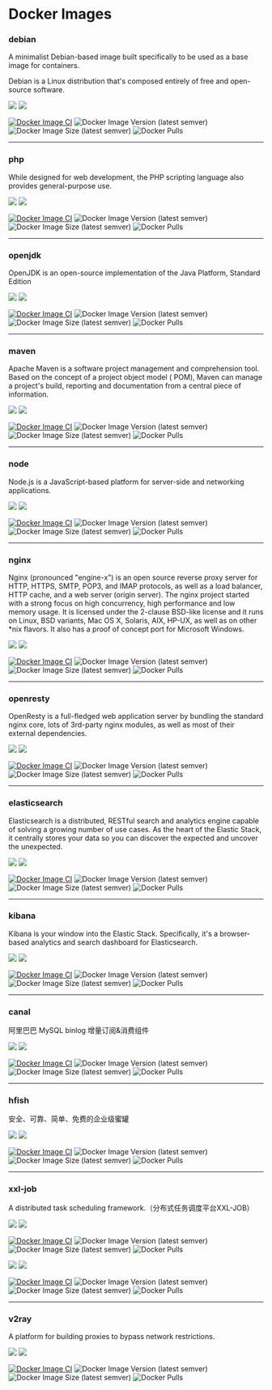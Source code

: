 # Docker Images

### debian

A minimalist Debian-based image built specifically to be used as a base image for containers.

Debian is a Linux distribution that's composed entirely of free and open-source software.

[![](https://img.shields.io/badge/github-chinayin--docker/debian-brightgreen)](https://github.com/chinayin-docker/debian)
[![](https://img.shields.io/badge/dockerhub-chinayin/debian-brightgreen)](https://hub.docker.com/repository/docker/chinayin/debian)

[![Docker Image CI](https://github.com/chinayin-docker/debian/actions/workflows/ci.yml/badge.svg?event=schedule)](https://github.com/chinayin-docker/debian/actions/workflows/ci.yml)
![Docker Image Version (latest semver)](https://img.shields.io/docker/v/chinayin/debian?sort=semver)
![Docker Image Size (latest semver)](https://img.shields.io/docker/image-size/chinayin/debian?sort=semver)
![Docker Pulls](https://img.shields.io/docker/pulls/chinayin/debian)

---

### php

While designed for web development, the PHP scripting language also provides general-purpose use.

[![](https://img.shields.io/badge/github-chinayin--docker/php-brightgreen)](https://github.com/chinayin-docker/php)
[![](https://img.shields.io/badge/dockerhub-chinayin/php-brightgreen)](https://hub.docker.com/repository/docker/chinayin/php)

[![Docker Image CI](https://github.com/chinayin-docker/php/actions/workflows/ci.yml/badge.svg?event=schedule)](https://github.com/chinayin-docker/php/actions/workflows/ci.yml)
![Docker Image Version (latest semver)](https://img.shields.io/docker/v/chinayin/php?sort=semver)
![Docker Image Size (latest semver)](https://img.shields.io/docker/image-size/chinayin/php?sort=semver)
![Docker Pulls](https://img.shields.io/docker/pulls/chinayin/php)

---

### openjdk

OpenJDK is an open-source implementation of the Java Platform, Standard Edition

[![](https://img.shields.io/badge/github-chinayin--docker/openjdk-brightgreen)](https://github.com/chinayin-docker/openjdk)
[![](https://img.shields.io/badge/dockerhub-chinayin/openjdk-brightgreen)](https://hub.docker.com/repository/docker/chinayin/openjdk)

[![Docker Image CI](https://github.com/chinayin-docker/openjdk/actions/workflows/ci.yml/badge.svg?event=schedule)](https://github.com/chinayin-docker/openjdk/actions/workflows/ci.yml)
![Docker Image Version (latest semver)](https://img.shields.io/docker/v/chinayin/openjdk?sort=semver)
![Docker Image Size (latest semver)](https://img.shields.io/docker/image-size/chinayin/openjdk?sort=semver)
![Docker Pulls](https://img.shields.io/docker/pulls/chinayin/openjdk)

---

### maven

Apache Maven is a software project management and comprehension tool. Based on the concept of a project object model (
POM), Maven can manage a project's build, reporting and documentation from a central piece of information.

[![](https://img.shields.io/badge/github-chinayin--docker/maven-brightgreen)](https://github.com/chinayin-docker/maven)
[![](https://img.shields.io/badge/dockerhub-chinayin/maven-brightgreen)](https://hub.docker.com/repository/docker/chinayin/maven)

[![Docker Image CI](https://github.com/chinayin-docker/maven/actions/workflows/ci.yml/badge.svg?event=schedule)](https://github.com/chinayin-docker/maven/actions/workflows/ci.yml)
![Docker Image Version (latest semver)](https://img.shields.io/docker/v/chinayin/maven?sort=semver)
![Docker Image Size (latest semver)](https://img.shields.io/docker/image-size/chinayin/maven?sort=semver)
![Docker Pulls](https://img.shields.io/docker/pulls/chinayin/maven)

---

### node

Node.js is a JavaScript-based platform for server-side and networking applications.

[![](https://img.shields.io/badge/github-chinayin--docker/node-brightgreen)](https://github.com/chinayin-docker/node)
[![](https://img.shields.io/badge/dockerhub-chinayin/node-brightgreen)](https://hub.docker.com/repository/docker/chinayin/node)

[![Docker Image CI](https://github.com/chinayin-docker/node/actions/workflows/ci.yml/badge.svg?event=schedule)](https://github.com/chinayin-docker/node/actions/workflows/ci.yml)
![Docker Image Version (latest semver)](https://img.shields.io/docker/v/chinayin/node?sort=semver)
![Docker Image Size (latest semver)](https://img.shields.io/docker/image-size/chinayin/node?sort=semver)
![Docker Pulls](https://img.shields.io/docker/pulls/chinayin/node)

---

### nginx

Nginx (pronounced "engine-x") is an open source reverse proxy server for HTTP, HTTPS, SMTP, POP3, and IMAP protocols, as
well as a load balancer, HTTP cache, and a web server (origin server). The nginx project started with a strong focus on
high concurrency, high performance and low memory usage. It is licensed under the 2-clause BSD-like license and it runs
on Linux, BSD variants, Mac OS X, Solaris, AIX, HP-UX, as well as on other *nix flavors. It also has a proof of concept
port for Microsoft Windows.

[![](https://img.shields.io/badge/github-chinayin--docker/nginx-brightgreen)](https://github.com/chinayin-docker/nginx)
[![](https://img.shields.io/badge/dockerhub-chinayin/nginx-brightgreen)](https://hub.docker.com/repository/docker/chinayin/nginx)

[![Docker Image CI](https://github.com/chinayin-docker/nginx/actions/workflows/ci.yml/badge.svg?event=schedule)](https://github.com/chinayin-docker/nginx/actions/workflows/ci.yml)
![Docker Image Version (latest semver)](https://img.shields.io/docker/v/chinayin/nginx?sort=semver)
![Docker Image Size (latest semver)](https://img.shields.io/docker/image-size/chinayin/nginx?sort=semver)
![Docker Pulls](https://img.shields.io/docker/pulls/chinayin/nginx)

---

### openresty

OpenResty is a full-fledged web application server by bundling the standard nginx core, lots of 3rd-party nginx modules,
as well as most of their external dependencies.

[![](https://img.shields.io/badge/github-chinayin--docker/openresty-brightgreen)](https://github.com/chinayin-docker/openresty)
[![](https://img.shields.io/badge/dockerhub-chinayin/openresty-brightgreen)](https://hub.docker.com/repository/docker/chinayin/openresty)

[![Docker Image CI](https://github.com/chinayin-docker/openresty/actions/workflows/ci.yml/badge.svg?event=schedule)](https://github.com/chinayin-docker/openresty/actions/workflows/ci.yml)
![Docker Image Version (latest semver)](https://img.shields.io/docker/v/chinayin/openresty?sort=semver)
![Docker Image Size (latest semver)](https://img.shields.io/docker/image-size/chinayin/openresty?sort=semver)
![Docker Pulls](https://img.shields.io/docker/pulls/chinayin/openresty)

---

### elasticsearch

Elasticsearch is a distributed, RESTful search and analytics engine capable of solving a growing number of use cases. As
the heart of the Elastic Stack, it centrally stores your data so you can discover the expected and uncover the
unexpected.

[![](https://img.shields.io/badge/github-chinayin--docker/elasticsearch-brightgreen)](https://github.com/chinayin-docker/elasticsearch)
[![](https://img.shields.io/badge/dockerhub-chinayin/elasticsearch-brightgreen)](https://hub.docker.com/repository/docker/chinayin/elasticsearch)

[![Docker Image CI](https://github.com/chinayin-docker/elasticsearch/actions/workflows/ci.yml/badge.svg?event=schedule)](https://github.com/chinayin-docker/elasticsearch/actions/workflows/ci.yml)
![Docker Image Version (latest semver)](https://img.shields.io/docker/v/chinayin/elasticsearch?sort=semver)
![Docker Image Size (latest semver)](https://img.shields.io/docker/image-size/chinayin/elasticsearch?sort=semver)
![Docker Pulls](https://img.shields.io/docker/pulls/chinayin/elasticsearch)

---

### kibana

Kibana is your window into the Elastic Stack. Specifically, it's a browser-based analytics and search dashboard for
Elasticsearch.

[![](https://img.shields.io/badge/github-chinayin--docker/kibana-brightgreen)](https://github.com/chinayin-docker/kibana)
[![](https://img.shields.io/badge/dockerhub-chinayin/kibana-brightgreen)](https://hub.docker.com/repository/docker/chinayin/kibana)

[![Docker Image CI](https://github.com/chinayin-docker/kibana/actions/workflows/ci.yml/badge.svg?event=schedule)](https://github.com/chinayin-docker/kibana/actions/workflows/ci.yml)
![Docker Image Version (latest semver)](https://img.shields.io/docker/v/chinayin/kibana?sort=semver)
![Docker Image Size (latest semver)](https://img.shields.io/docker/image-size/chinayin/kibana?sort=semver)
![Docker Pulls](https://img.shields.io/docker/pulls/chinayin/kibana)

--- 

### canal

阿里巴巴 MySQL binlog 增量订阅&消费组件

[![](https://img.shields.io/badge/github-chinayin--docker/canal-brightgreen)](https://github.com/chinayin-docker/canal)
[![](https://img.shields.io/badge/dockerhub-chinayin/canal-brightgreen)](https://hub.docker.com/repository/docker/chinayin/canal)

[![Docker Image CI](https://github.com/chinayin-docker/canal/actions/workflows/ci.yml/badge.svg?event=schedule)](https://github.com/chinayin-docker/canal/actions/workflows/ci.yml)
![Docker Image Version (latest semver)](https://img.shields.io/docker/v/chinayin/canal?sort=semver)
![Docker Image Size (latest semver)](https://img.shields.io/docker/image-size/chinayin/canal?sort=semver)
![Docker Pulls](https://img.shields.io/docker/pulls/chinayin/canal)

--- 

### hfish

安全、可靠、简单、免费的企业级蜜罐

[![](https://img.shields.io/badge/github-chinayin--docker/hfish-brightgreen)](https://github.com/chinayin-docker/hfish)
[![](https://img.shields.io/badge/dockerhub-chinayin/hfish-brightgreen)](https://hub.docker.com/repository/docker/chinayin/hfish)

[![Docker Image CI](https://github.com/chinayin-docker/hfish/actions/workflows/ci.yml/badge.svg?event=schedule)](https://github.com/chinayin-docker/hfish/actions/workflows/ci.yml)
![Docker Image Version (latest semver)](https://img.shields.io/docker/v/chinayin/hfish?sort=semver)
![Docker Image Size (latest semver)](https://img.shields.io/docker/image-size/chinayin/hfish?sort=semver)
![Docker Pulls](https://img.shields.io/docker/pulls/chinayin/hfish)

---

### xxl-job

A distributed task scheduling framework.（分布式任务调度平台XXL-JOB）

[![](https://img.shields.io/badge/github-chinayin--docker/xxl--job--admin-brightgreen)](https://github.com/chinayin-docker/xxl-job-admin)
[![](https://img.shields.io/badge/dockerhub-chinayin/xxl--job--admin-brightgreen)](https://hub.docker.com/repository/docker/chinayin/xxl-job-admin)

[![Docker Image CI](https://github.com/chinayin-docker/xxl-job-admin/actions/workflows/ci.yml/badge.svg?event=schedule)](https://github.com/chinayin-docker/xxl-job-admin/actions/workflows/ci.yml)
![Docker Image Version (latest semver)](https://img.shields.io/docker/v/chinayin/xxl-job-admin?sort=semver)
![Docker Image Size (latest semver)](https://img.shields.io/docker/image-size/chinayin/xxl-job-admin?sort=semver)
![Docker Pulls](https://img.shields.io/docker/pulls/chinayin/xxl-job-admin)

[![](https://img.shields.io/badge/github-chinayin--docker/xxl--job--executor--springboot-brightgreen)](https://github.com/chinayin-docker/xxl-job-executor-springboot)
[![](https://img.shields.io/badge/dockerhub-chinayin/xxl--job--executor--springboot-brightgreen)](https://hub.docker.com/repository/docker/chinayin/xxl-job-executor-springboot)

[![Docker Image CI](https://github.com/chinayin-docker/xxl-job-executor-springboot/actions/workflows/ci.yml/badge.svg?event=schedule)](https://github.com/chinayin-docker/xxl-job-executor-springboot/actions/workflows/ci.yml)
![Docker Image Version (latest semver)](https://img.shields.io/docker/v/chinayin/xxl-job-executor-springboot?sort=semver)
![Docker Image Size (latest semver)](https://img.shields.io/docker/image-size/chinayin/xxl-job-executor-springboot?sort=semver)
![Docker Pulls](https://img.shields.io/docker/pulls/chinayin/xxl-job-executor-springboot)

--- 

### v2ray

A platform for building proxies to bypass network restrictions.

[![](https://img.shields.io/badge/github-chinayin--docker/v2ray-brightgreen)](https://github.com/chinayin-docker/v2ray)
[![](https://img.shields.io/badge/dockerhub-chinayin/v2ray-brightgreen)](https://hub.docker.com/repository/docker/chinayin/v2ray)

[![Docker Image CI](https://github.com/chinayin-docker/v2ray/actions/workflows/ci.yml/badge.svg?event=schedule)](https://github.com/chinayin-docker/v2ray/actions/workflows/ci.yml)
![Docker Image Version (latest semver)](https://img.shields.io/docker/v/chinayin/v2ray?sort=semver)
![Docker Image Size (latest semver)](https://img.shields.io/docker/image-size/chinayin/v2ray?sort=semver)
![Docker Pulls](https://img.shields.io/docker/pulls/chinayin/v2ray)
